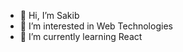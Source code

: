 - 👋 Hi, I’m Sakib
- 👀 I’m interested in Web Technologies
- 🌱 I’m currently learning React


<!---
sakkarakaya/sakkarakaya is a ✨ special ✨ repository because its `README.md` (this file) appears on your GitHub profile.
You can click the Preview link to take a look at your changes.
--->
